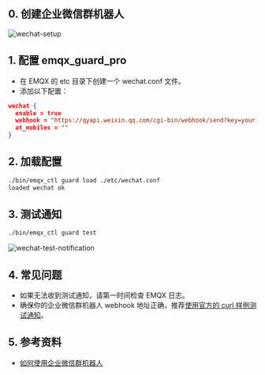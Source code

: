 
## 0. 创建企业微信群机器人


![wechat-setup](/img/wechat-setup.png)

## 1. 配置 emqx_guard_pro

- 在 EMQX 的 etc 目录下创建一个 wechat.conf 文件。
- 添加以下配置：

```json
wechat {  
  enable = true
  webhook = "https://qyapi.weixin.qq.com/cgi-bin/webhook/send?key=your-webhook-key"
  at_mobiles = ""
}
```
## 2. 加载配置
```bash
./bin/emqx_ctl guard load ./etc/wechat.conf
loaded wechat ok
```
## 3. 测试通知
```bash
./bin/emqx_ctl guard test
```
![wechat-test-notification](/img/wechat-test-notification.png)

## 4. 常见问题
- 如果无法收到测试通知，请第一时间检查 EMQX 日志。
- 确保你的企业微信群机器人 webhook 地址正确，推荐[使用官方的 curl 样例测试通知](https://developer.work.weixin.qq.com/document/path/99110)。

## 5. 参考资料
- [如何使用企业微信群机器人](https://developer.work.weixin.qq.com/document/path/91770)
